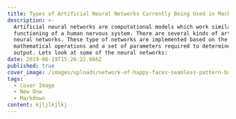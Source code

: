 ```yaml
---
title: Types of Artificial Neural Networks Currently Being Used in Machine Learning
description: >-
  Artificial neural networks are computational models which work similar to the
  functioning of a human nervous system. There are several kinds of artificial
  neural networks. These type of networks are implemented based on the
  mathematical operations and a set of parameters required to determine the
  output. Lets look at some of the neural networks:
date: 2019-06-19T15:26:22.666Z
published: true
cover_image: /images/uploads/network-of-happy-faces-seamless-pattern-background-f4bcan.jpg
tags:
  - Cover Image
  - New Onw
  - Markdown
content: kjljlkjlkj
---
```


